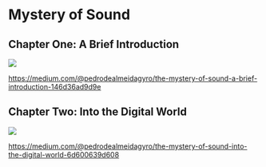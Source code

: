# Mystery of Sound

## Chapter One: A Brief Introduction

![](https://miro.medium.com/max/875/0*Btyjh4hWaWoFs-dl)

https://medium.com/@pedrodealmeidagyro/the-mystery-of-sound-a-brief-introduction-146d36ad9d9e

## Chapter Two: Into the Digital World

![](https://miro.medium.com/max/875/0*LRRlP-RPBAgm-DdU)

https://medium.com/@pedrodealmeidagyro/the-mystery-of-sound-into-the-digital-world-6d600639d608
